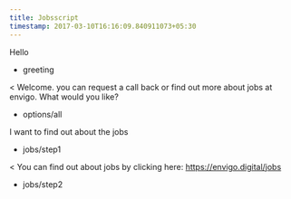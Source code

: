 ```yaml
---
title: Jobsscript
timestamp: 2017-03-10T16:16:09.840911073+05:30
---
```


Hello
* greeting

< Welcome. you can request a call back or find out more about jobs at envigo. What would you like?
* options/all

I want to find out about the jobs
* jobs/step1

< You can find out about jobs by clicking here: https://envigo.digital/jobs
* jobs/step2
